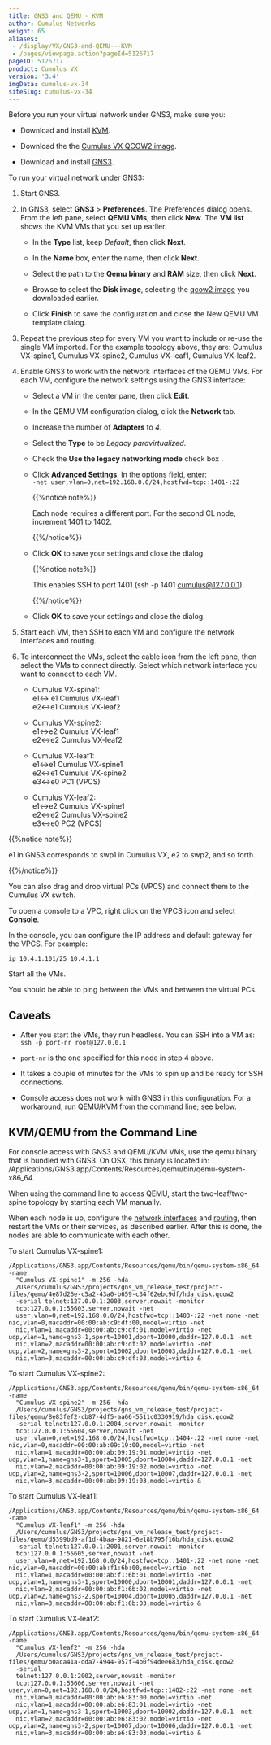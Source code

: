 ```yaml
---
title: GNS3 and QEMU - KVM
author: Cumulus Networks
weight: 65
aliases:
 - /display/VX/GNS3-and-QEMU---KVM
 - /pages/viewpage.action?pageId=5126717
pageID: 5126717
product: Cumulus VX
version: '3.4'
imgData: cumulus-vx-34
siteSlug: cumulus-vx-34
---
```

Before you run your virtual network under GNS3, make sure you:

  - Download and install [KVM](http://www.linux-kvm.org/page/Downloads).

  - Download the the [Cumulus VX QCOW2
    image](https://cumulusnetworks.com/cumulus-vx/download/).

  - Download and install
    [GNS3](https://community.gns3.com/login.jspa?referer=/community/software/download).

To run your virtual network under GNS3:

1.  Start GNS3.

2.  In GNS3, select **GNS3** \> **Preferences**. The Preferences dialog
    opens. From the left pane, select **QEMU VMs**, then click **New**.
    The **VM list** shows the KVM VMs that you set up earlier.
    
      - In the **Type** list, keep *Default*, then click **Next**.
    
      - In the **Name** box, enter the name, then click **Next**.
    
      - Select the path to the **Qemu binary** and **RAM** size, then
        click **Next**.
    
      - Browse to select the **Disk image**, selecting the [qcow2
        image](https://cumulusnetworks.com/cumulus-vx/download/) you
        downloaded earlier.
    
      - Click **Finish** to save the configuration and close the New
        QEMU VM template dialog.

3.  Repeat the previous step for every VM you want to include or re-use
    the single VM imported. For the example topology above, they are:
    Cumulus VX-spine1, Cumulus VX-spine2, Cumulus VX-leaf1, Cumulus
    VX-leaf2.

4.  Enable GNS3 to work with the network interfaces of the QEMU VMs. For
    each VM, configure the network settings using the GNS3 interface:
    
      - Select a VM in the center pane, then click **Edit**.
    
      - In the QEMU VM configuration dialog, click the **Network** tab.
    
      - Increase the number of **Adapters** to *4*.
    
      - Select the **Type** to be *Legacy paravirtualized*.
    
      - <span style="color: #222222;"> Check the **Use the legacy
        networking mode** <span style="color: #222222;"> check box
        </span> . </span>
    
      - Click **Advanced Settings**. In the options field, enter:  
        `-net user,vlan=0,net=192.168.0.0/24,hostfwd=tcp::1401-:22`
        
        {{%notice note%}}
        
        Each node requires a different port. For the second CL node,
        increment 1401 to 1402.
        
        {{%/notice%}}
    
      - Click **OK** to save your settings and close the dialog.
        
        {{%notice note%}}
        
        This enables SSH to port 1401 (ssh -p 1401 cumulus@127.0.0.1).
        
        {{%/notice%}}
    
      - Click **OK** to save your settings and close the dialog.

5.  Start each VM, then SSH to each VM and configure the network
    interfaces and routing.

6.  To interconnect the VMs, select the cable icon from the left pane,
    then select the VMs to connect directly. Select which network
    interface you want to connect to each VM.
    
      - Cumulus VX-spine1:  
        e1\<-\> e1 Cumulus VX-leaf1  
        e2\<-\>e1 Cumulus VX-leaf2
    
      - Cumulus VX-spine2:  
        e1\<-\>e2 Cumulus VX-leaf1  
        e2\<-\>e2 Cumulus VX-leaf2
    
      - Cumulus VX-leaf1:  
        e1\<-\>e1 Cumulus VX-spine1  
        e2\<-\>e1 Cumulus VX-spine2  
        e3\<-\>e0 PC1 (VPCS)
    
      - Cumulus VX-leaf2:  
        e1\<-\>e2 Cumulus VX-spine1  
        e2\<-\>e2 Cumulus VX-spine2  
        e3\<-\>e0 PC2 (VPCS)

{{%notice note%}}

e1 in GNS3 corresponds to swp1 in Cumulus VX, e2 to swp2, and so forth.

{{%/notice%}}

You can also drag and drop virtual PCs (VPCS) and connect them to the
Cumulus VX switch.

To open a console to a VPC, right click on the VPCS icon and select
**Console**.

In the console, you can configure the IP address and default gateway for
the VPCS. For example:

    ip 10.4.1.101/25 10.4.1.1

Start all the VMs.

You should be able to ping between the VMs and between the virtual PCs.

## <span>Caveats</span>

  - After you start the VMs, they run headless. You can SSH into a VM
    as:  
    `ssh -p port-nr root@127.0.0.1`

  - `port-nr` is the one specified for this node in step 4 above.

  - It takes a couple of minutes for the VMs to spin up and be ready for
    SSH connections.

  - Console access does not work with GNS3 in this configuration. For a
    workaround, run QEMU/KVM from the command line; see below.

## <span>KVM/QEMU from the Command Line</span>

For console access with GNS3 and QEMU/KVM VMs, use the qemu binary that
is bundled with GNS3. On OSX, this binary is located in:
/Applications/GNS3.app/Contents/Resources/qemu/bin/qemu-system-x86\_64.

When using the command line to access QEMU, start the two-leaf/two-spine
topology by starting each VM manually.

When each node is up, configure the [network interfaces](#src-5126717)
and [routing](#src-5126717), then restart the VMs or their services, as
described earlier. After this is done, the nodes are able to communicate
with each other.

To start Cumulus VX-spine1:

    /Applications/GNS3.app/Contents/Resources/qemu/bin/qemu-system-x86_64 -name 
      "Cumulus VX-spine1" -m 256 -hda 
      /Users/cumulus/GNS3/projects/gns_vm_release_test/project-files/qemu/4e87d26e-c5a2-43a0-b659-c34f62ebc9df/hda_disk.qcow2 
      -serial telnet:127.0.0.1:2003,server,nowait -monitor 
      tcp:127.0.0.1:55603,server,nowait -net 
      user,vlan=0,net=192.168.0.0/24,hostfwd=tcp::1403-:22 -net none -net nic,vlan=0,macaddr=00:00:ab:c9:df:00,model=virtio -net
      nic,vlan=1,macaddr=00:00:ab:c9:df:01,model=virtio -net udp,vlan=1,name=gns3-1,sport=10001,dport=10000,daddr=127.0.0.1 -net
      nic,vlan=2,macaddr=00:00:ab:c9:df:02,model=virtio -net udp,vlan=2,name=gns3-2,sport=10002,dport=10003,daddr=127.0.0.1 -net
      nic,vlan=3,macaddr=00:00:ab:c9:df:03,model=virtio &

To start Cumulus VX-spine2:

    /Applications/GNS3.app/Contents/Resources/qemu/bin/qemu-system-x86_64 -name 
      "Cumulus VX-spine2" -m 256 -hda 
      /Users/cumulus/GNS3/projects/gns_vm_release_test/project-files/qemu/8e83fef2-cb87-4df5-aa66-5511c0330919/hda_disk.qcow2 
      -serial telnet:127.0.0.1:2004,server,nowait -monitor 
      tcp:127.0.0.1:55604,server,nowait -net 
      user,vlan=0,net=192.168.0.0/24,hostfwd=tcp::1404-:22 -net none -net nic,vlan=0,macaddr=00:00:ab:09:19:00,model=virtio -net
      nic,vlan=1,macaddr=00:00:ab:09:19:01,model=virtio -net udp,vlan=1,name=gns3-1,sport=10005,dport=10004,daddr=127.0.0.1 -net
      nic,vlan=2,macaddr=00:00:ab:09:19:02,model=virtio -net udp,vlan=2,name=gns3-2,sport=10006,dport=10007,daddr=127.0.0.1 -net
      nic,vlan=3,macaddr=00:00:ab:09:19:03,model=virtio &

To start Cumulus VX-leaf1:

    /Applications/GNS3.app/Contents/Resources/qemu/bin/qemu-system-x86_64 -name 
      "Cumulus VX-leaf1" -m 256 -hda 
      /Users/cumulus/GNS3/projects/gns_vm_release_test/project-files/qemu/d5399bd9-af1d-4baa-9821-6e18b795f16b/hda_disk.qcow2 
      -serial telnet:127.0.0.1:2001,server,nowait -monitor 
      tcp:127.0.0.1:55605,server,nowait -net 
      user,vlan=0,net=192.168.0.0/24,hostfwd=tcp::1401-:22 -net none -net nic,vlan=0,macaddr=00:00:ab:f1:6b:00,model=virtio -net
      nic,vlan=1,macaddr=00:00:ab:f1:6b:01,model=virtio -net udp,vlan=1,name=gns3-1,sport=10000,dport=10001,daddr=127.0.0.1 -net
      nic,vlan=2,macaddr=00:00:ab:f1:6b:02,model=virtio -net udp,vlan=2,name=gns3-2,sport=10004,dport=10005,daddr=127.0.0.1 -net
      nic,vlan=3,macaddr=00:00:ab:f1:6b:03,model=virtio &

To start Cumulus VX-leaf2:

    /Applications/GNS3.app/Contents/Resources/qemu/bin/qemu-system-x86_64 -name 
      "Cumulus VX-leaf2" -m 256 -hda 
      /Users/cumulus/GNS3/projects/gns_vm_release_test/project-files/qemu/b0aca41a-dda7-4944-957f-4b0f94dee683/hda_disk.qcow2 
      -serial 
      telnet:127.0.0.1:2002,server,nowait -monitor 
      tcp:127.0.0.1:55606,server,nowait -net user,vlan=0,net=192.168.0.0/24,hostfwd=tcp::1402-:22 -net none -net
      nic,vlan=0,macaddr=00:00:ab:e6:83:00,model=virtio -net 
      nic,vlan=1,macaddr=00:00:ab:e6:83:01,model=virtio -net udp,vlan=1,name=gns3-1,sport=10003,dport=10002,daddr=127.0.0.1 -net
      nic,vlan=2,macaddr=00:00:ab:e6:83:02,model=virtio -net udp,vlan=2,name=gns3-2,sport=10007,dport=10006,daddr=127.0.0.1 -net
      nic,vlan=3,macaddr=00:00:ab:e6:83:03,model=virtio &

<article id="html-search-results" class="ht-content" style="display: none;">

</article>

<footer id="ht-footer">

</footer>

